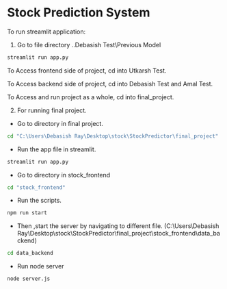# Stock Prediction System

To run streamlit application:

1. Go to file directory ..Debasish Test\Previous Model

```bash
streamlit run app.py
```

To Access frontend side of project, cd into Utkarsh Test.

To Access backend side of project, cd into Debasish Test and Amal Test.

To Access and run project as a whole, cd into final_project.

2. For running final project.

- Go to directory in final project.

```cmd
cd "C:\Users\Debasish Ray\Desktop\stock\StockPredictor\final_project"
```

- Run the app file in streamlit.

```bash
streamlit run app.py
```

- Go to directory in stock_frontend

```bash
cd "stock_frontend"
```

- Run the scripts.

```bash
npm run start
```

- Then ,start the server by navigating to different file.
(C:\Users\Debasish Ray\Desktop\stock\StockPredictor\final_project\stock_frontend\data_backend)

```cmd
cd data_backend
```

- Run node server

```bash
node server.js
```
